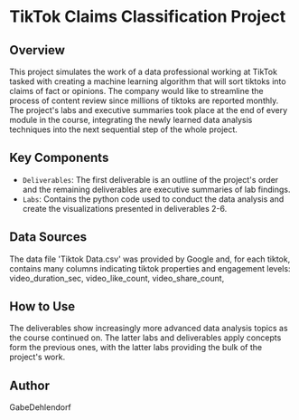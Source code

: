 # TikTok Claims Classification Project

## Overview
This project simulates the work of a data professional working at TikTok tasked with creating a machine learning algorithm that will sort tiktoks into claims of fact or opinions.
The company would like to streamline the process of content review since millions of tiktoks are reported monthly.
The project's labs and executive summaries took place at the end of every module in the course, integrating the newly learned data analysis techniques into the next sequential step of the whole project.

## Key Components

* `Deliverables`: The first deliverable is an outline of the project's order and the remaining deliverables are executive summaries of lab findings.
* `Labs`: Contains the python code used to conduct the data analysis and create the visualizations presented in deliverables 2-6.

## Data Sources

The data file 'Tiktok Data.csv' was provided by Google and, for each tiktok, contains many columns indicating tiktok properties and engagement levels: video_duration_sec, video_like_count, video_share_count, 


## How to Use

The deliverables show increasingly more advanced data analysis topics as the course continued on. The latter labs and deliverables apply concepts form the previous ones, with the latter labs providing the bulk of the project's work.

## Author

GabeDehlendorf
